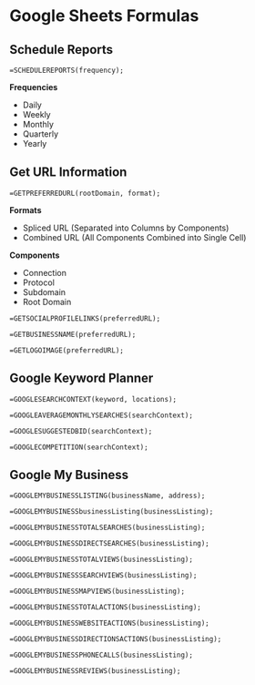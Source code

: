 # Google Sheets Formulas

## Schedule Reports

```=SCHEDULEREPORTS(frequency);```

**Frequencies**

* Daily
* Weekly
* Monthly
* Quarterly
* Yearly

## Get URL Information

```=GETPREFERREDURL(rootDomain, format);```

**Formats**

* Spliced URL (Separated into Columns by Components)
* Combined URL (All Components Combined into Single Cell)

**Components**

* Connection
* Protocol
* Subdomain
* Root Domain

```=GETSOCIALPROFILELINKS(preferredURL);```

```=GETBUSINESSNAME(preferredURL);```

```=GETLOGOIMAGE(preferredURL);```

## Google Keyword Planner

```=GOOGLESEARCHCONTEXT(keyword, locations);```

```=GOOGLEAVERAGEMONTHLYSEARCHES(searchContext);```

```=GOOGLESUGGESTEDBID(searchContext);```

```=GOOGLECOMPETITION(searchContext);```

## Google My Business

```=GOOGLEMYBUSINESSLISTING(businessName, address);```

```=GOOGLEMYBUSINESSbusinessListing(businessListing);```

```=GOOGLEMYBUSINESSTOTALSEARCHES(businessListing);```

```=GOOGLEMYBUSINESSDIRECTSEARCHES(businessListing);```

```=GOOGLEMYBUSINESSTOTALVIEWS(businessListing);```

```=GOOGLEMYBUSINESSSEARCHVIEWS(businessListing);```

```=GOOGLEMYBUSINESSMAPVIEWS(businessListing);```

```=GOOGLEMYBUSINESSTOTALACTIONS(businessListing);```

```=GOOGLEMYBUSINESSWEBSITEACTIONS(businessListing);```

```=GOOGLEMYBUSINESSDIRECTIONSACTIONS(businessListing);```

```=GOOGLEMYBUSINESSPHONECALLS(businessListing);```

```=GOOGLEMYBUSINESSREVIEWS(businessListing);```


